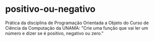 # positivo-ou-negativo
Prática da disciplina de Programação Orientada a Objeto do Curso de Ciência da Computação da UNAMA: "Crie uma função que vai ler um número e dizer se é positivo, negativo ou zero."
